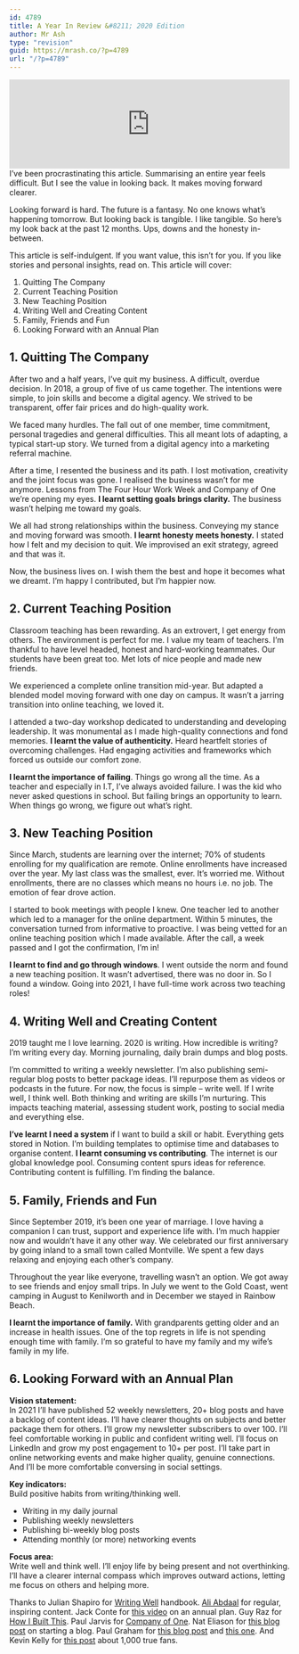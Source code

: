 ```yaml
---
id: 4789
title: A Year In Review &#8211; 2020 Edition
author: Mr Ash
type: "revision"
guid: https://mrash.co/?p=4789
url: "/?p=4789"
---
```


<div class="podcastdotco-wrapper"><iframe class="podcastdotco-player podcastdotco-player--episode" data-target="mrashleyball/a-year-in-review-2020-edition-1" frameborder="0" scrolling="no" src="https://play.pod.co/mrashleyball/a-year-in-review-2020-edition-1" style="overflow:hidden;max-width:750px;height:160px;" width="100%"></iframe><script src="https://play.pod.co/embed/frame-v1.js"></script></div>I’ve been procrastinating this article. Summarising an entire year feels difficult. But I see the value in looking back. It makes moving forward clearer.

Looking forward is hard. The future is a fantasy. No one knows what’s happening tomorrow. But looking back is tangible. I like tangible. So here’s my look back at the past 12 months. Ups, downs and the honesty in-between.

This article is self-indulgent. If you want value, this isn’t for you. If you like stories and personal insights, read on. This article will cover:

1. Quitting The Company
2. Current Teaching Position
3. New Teaching Position
4. Writing Well and Creating Content
5. Family, Friends and Fun
6. Looking Forward with an Annual Plan

## 1. Quitting The Company

After two and a half years, I’ve quit my business. A difficult, overdue decision. In 2018, a group of five of us came together. The intentions were simple, to join skills and become a digital agency. We strived to be transparent, offer fair prices and do high-quality work.

We faced many hurdles. The fall out of one member, time commitment, personal tragedies and general difficulties. This all meant lots of adapting, a typical start-up story. We turned from a digital agency into a marketing referral machine.

After a time, I resented the business and its path. I lost motivation, creativity and the joint focus was gone. I realised the business wasn’t for me anymore. Lessons from The Four Hour Work Week and Company of One we’re opening my eyes. **I learnt setting goals brings clarity.** The business wasn’t helping me toward my goals.

We all had strong relationships within the business. Conveying my stance and moving forward was smooth. **I learnt honesty meets honesty.** I stated how I felt and my decision to quit. We improvised an exit strategy, agreed and that was it.

Now, the business lives on. I wish them the best and hope it becomes what we dreamt. I’m happy I contributed, but I’m happier now.

## 2. Current Teaching Position

Classroom teaching has been rewarding. As an extrovert, I get energy from others. The environment is perfect for me. I value my team of teachers. I’m thankful to have level headed, honest and hard-working teammates. Our students have been great too. Met lots of nice people and made new friends.

We experienced a complete online transition mid-year. But adapted a blended model moving forward with one day on campus. It wasn’t a jarring transition into online teaching, we loved it.

I attended a two-day workshop dedicated to understanding and developing leadership. It was monumental as I made high-quality connections and fond memories. **I learnt the value of authenticity.** Heard heartfelt stories of overcoming challenges. Had engaging activities and frameworks which forced us outside our comfort zone.

**I learnt the importance of failing**. Things go wrong all the time. As a teacher and especially in I.T, I’ve always avoided failure. I was the kid who never asked questions in school. But failing brings an opportunity to learn. When things go wrong, we figure out what’s right.

## 3. New Teaching Position

Since March, students are learning over the internet; 70% of students enrolling for my qualification are remote. Online enrollments have increased over the year. My last class was the smallest, ever. It’s worried me. Without enrollments, there are no classes which means no hours i.e. no job. The emotion of fear drove action.

I started to book meetings with people I knew. One teacher led to another which led to a manager for the online department. Within 5 minutes, the conversation turned from informative to proactive. I was being vetted for an online teaching position which I made available. After the call, a week passed and I got the confirmation, I’m in!

**I learnt to find and go through windows**. I went outside the norm and found a new teaching position. It wasn’t advertised, there was no door in. So I found a window. Going into 2021, I have full-time work across two teaching roles!

## 4. Writing Well and Creating Content

2019 taught me I love learning. 2020 is writing. How incredible is writing? I’m writing every day. Morning journaling, daily brain dumps and blog posts.

I’m committed to writing a weekly newsletter. I’m also publishing semi-regular blog posts to better package ideas. I’ll repurpose them as videos or podcasts in the future. For now, the focus is simple – write well. If I write well, I think well. Both thinking and writing are skills I’m nurturing. This impacts teaching material, assessing student work, posting to social media and everything else.

**I’ve learnt I need a system** if I want to build a skill or habit. Everything gets stored in Notion. I’m building templates to optimise time and databases to organise content. **I learnt consuming vs contributing**. The internet is our global knowledge pool. Consuming content spurs ideas for reference. Contributing content is fulfilling. I’m finding the balance.

## 5. Family, Friends and Fun

Since September 2019, it’s been one year of marriage. I love having a companion I can trust, support and experience life with. I’m much happier now and wouldn’t have it any other way. We celebrated our first anniversary by going inland to a small town called Montville. We spent a few days relaxing and enjoying each other’s company.

Throughout the year like everyone, travelling wasn’t an option. We got away to see friends and enjoy small trips. In July we went to the Gold Coast, went camping in August to Kenilworth and in December we stayed in Rainbow Beach.

**I learnt the importance of family.** With grandparents getting older and an increase in health issues. One of the top regrets in life is not spending enough time with family. I’m so grateful to have my family and my wife’s family in my life.

## 6. Looking Forward with an Annual Plan

**Vision statement:**  
In 2021 I’ll have published 52 weekly newsletters, 20+ blog posts and have a backlog of content ideas. I’ll have clearer thoughts on subjects and better package them for others. I’ll grow my newsletter subscribers to over 100. I’ll feel comfortable working in public and confident writing well. I’ll focus on LinkedIn and grow my post engagement to 10+ per post. I’ll take part in online networking events and make higher quality, genuine connections. And I’ll be more comfortable conversing in social settings.

**Key indicators:**  
Build positive habits from writing/thinking well.

- Writing in my daily journal
- Publishing weekly newsletters
- Publishing bi-weekly blog posts
- Attending monthly (or more) networking events

**Focus area:**  
Write well and think well. I’ll enjoy life by being present and not overthinking. I’ll have a clearer internal compass which improves outward actions, letting me focus on others and helping more.

Thanks to Julian Shapiro for [Writing Well](https://www.julian.com/guide/write/intro) handbook. [Ali Abdaal](https://aliabdaal.com/) for regular, inspiring content. Jack Conte for [this video](https://youtu.be/1ex5OfbutUQ) on an annual plan. Guy Raz for [How I Built This](https://www.npr.org/podcasts/510313/how-i-built-this). Paul Jarvis for [Company of One](https://ofone.co/). Nat Eliason for [this blog post](https://www.nateliason.com/blog/start-a-blog) on starting a blog. Paul Graham for [this blog post](http://paulgraham.com/makersschedule.html) and [this one](http://paulgraham.com/todo.html). And Kevin Kelly for [this post](https://kk.org/thetechnium/1000-true-fans/) about 1,000 true fans.